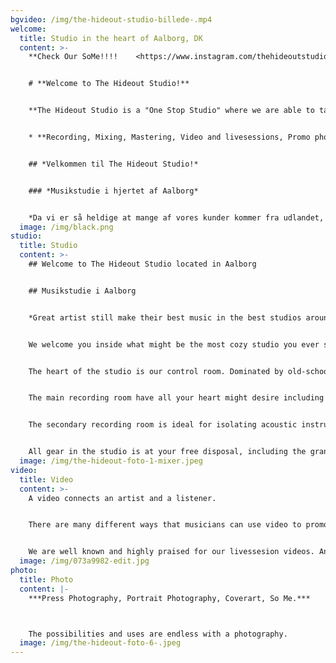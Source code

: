 ```yaml
---
bgvideo: /img/the-hideout-studio-billede-.mp4
welcome:
  title: Studio in the heart of Aalborg, DK
  content: >-
    **Check Our SoMe!!!!    <https://www.instagram.com/thehideoutstudio/>**


    # **Welcome to The Hideout Studio!**


    **The Hideout Studio is a "One Stop Studio" where we are able to take care of the following:**


    * **Recording, Mixing, Mastering, Video and livesessions, Promo photosessions and Music distribution.**


    ## *V﻿elkommen til The Hideout Studio!*


    ### *Musikstudie i hjertet af Aalborg*


    *D﻿a vi er så heldige at mange af vores kunder kommer fra udlandet, vil du/i opleve at vores hjemmeside overvejende er på engelsk, men frygt ikke vores musikstudie ligger i Aalborg.*
  image: /img/black.png
studio:
  title: Studio
  content: >-
    ## Welcome to The Hideout Studio located in Aalborg


    ## Musikstudie i Aalborg


    *G﻿reat arti﻿st still make their best music in the best studios around the world and we are ready for you.*


    W﻿e welcome you inside what might be the most cozy studio you ever seen, thats what our clients calls The Hideout. A welcoming atmosphere greats you when you enter each of our recording rooms. 


    The heart of the studio is our control room. Dominated by old-school analogue equipment combined with modern hardware and software. 


    The main recording room have all your heart might desire including old Vox and Fender amplifiers as well as our 1896 Steinway & Sons B211 grand piano.


    The secondary recording room is ideal for isolating acoustic instruments or vocals during full band recording sessions. 


    All gear in the studio is at your free disposal, including the grandpiano.
  image: /img/the-hideout-foto-1-mixer.jpeg
video:
  title: Video
  content: >-
    A video connects an artist and a listener.


    T﻿here are many different ways that musicians can use video to promote their music and connect with their audience. By leveraging the power of video, musicians can reach a wider audience, build their brand, and share their music with the world.


    W﻿e are well known and highly praised for our livessesion videos. An effective an immersive way to draw the viewers into the music and also a very professionally booking material. A livessions is an effective way to showcase the band or the artist live performance.
  image: /img/073a9982-edit.jpg
photo:
  title: Photo
  content: |-
    ***Press Photography, Portrait Photography, Coverart, So Me.***



    The possibilities and uses are endless with a photography.
  image: /img/the-hideout-foto-6-.jpeg
---
```

